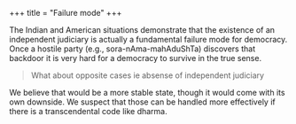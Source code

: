 +++
title = "Failure mode"
+++

The Indian and American situations demonstrate that the existence of an independent judiciary is actually a fundamental failure mode for democracy. Once a hostile party (e.g., sora-nAma-mahAduShTa) discovers that backdoor it is very hard for a democracy to survive in the true sense.

> What about opposite cases ie absense of independent judiciary

We believe that would be a more stable state, though it would come with its own downside. We suspect that those can be handled more effectively if there is a transcendental code like dharma.
